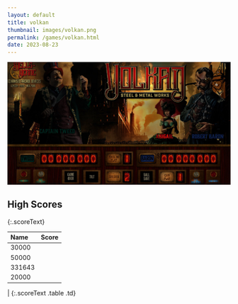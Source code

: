 ```yaml
---
layout: default
title: volkan
thumbnail: images/volkan.png
permalink: /games/volkan.html
date: 2023-08-23
---
```


<img src="../images/volkan.png" class="gameThumbnail img-fluid mx-auto align-middle"></a>
## High Scores 
{:.scoreText}

| Name | Score | 
| :---- | ----: | 
| 30000 | 
| 50000 | 
| 331643 | 
| 20000 | 
| 
{:.scoreText .table .td}